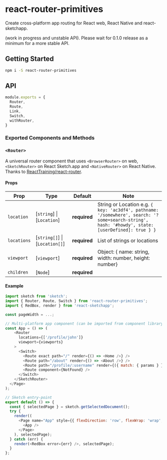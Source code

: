# react-router-primitives
Create cross-platform app routing for React web, React Native and react-sketchapp.

(work in progress and unstable API). Please wait for 0.1.0 release as a minimum for a more stable API.

## Getting Started

```sh
npm i -S react-router-primitives
```

## API

```js
module.exports = {
  Router,
  Route,
  Link,
  Switch,
  withRouter,
}
```

### Exported Components and Methods


### `<Router>`

A universal router component that uses `<BrowserRouter>` on web, `<SketchRouter>` on React Sketch.app and `<NativeRouter>` on React Native. Thanks to [ReactTraining/react-router](https://github.com/ReactTraining/react-router/).

#### Props

| Prop        | Type                          | Default      | Note |
| ----------- | ----------------------------- | ------------ | --- |
| `location`  | [`string`]    \| [`Location`]  | **required** | String or Location e.g. `{ key: 'ac3df4', pathname: '/somewhere', search: '?some=search-string', hash: '#howdy', state:  [userDefined]: true } }` |
| `locations` | [`string[]`] \| [`Location[]`]  | **required** | List of strings or locations |
| `viewport`  | [`viewport`]                   | **required** | Object: { name: string, width: number, height: number}  |
| `children`  | [`Node`]                       | **required** |            |

#### Example

```js
import sketch from 'sketch';
import { Router, Route, Switch } from 'react-router-primitives';
import { RedBox, render } from 'react-sketchapp';

const pageWidth = ...;

// Multi-platform app component (can be imported from component library or other file)
const App = () => (
    <Router
      locations={['/profile/john']}
      viewport={viewports}
    >
      <Switch>
        <Route exact path="/" render={() => <Home />} />
        <Route path="/about" render={() => <About />} />
        <Route path="/profile/:username" render={({ match: { params } }) => <Profile {...params} />} />
        <Route component={NotFound} />
      </Switch>
    </SketchRouter>
  </Page>
);

// Sketch entry-point
export default () => {
  const { selectedPage } = sketch.getSelectedDocument();
  try {
    render((
      <Page name="App" style={{ flexDirection: 'row', flexWrap: 'wrap', maxWidth: pageWidth }}>
        <App />
      </Page>
    ), selectedPage);
  } catch (err) {
    render(<RedBox error={err} />, selectedPage);
  }
};
```
